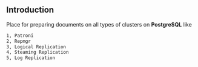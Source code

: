 ## Introduction

Place for preparing documents on all types of clusters on **PostgreSQL** like
~~~bash
1, Patroni
2, Repmgr
3, Logical Replication
4, Steaming Replication
5, Log Replication
~~~

